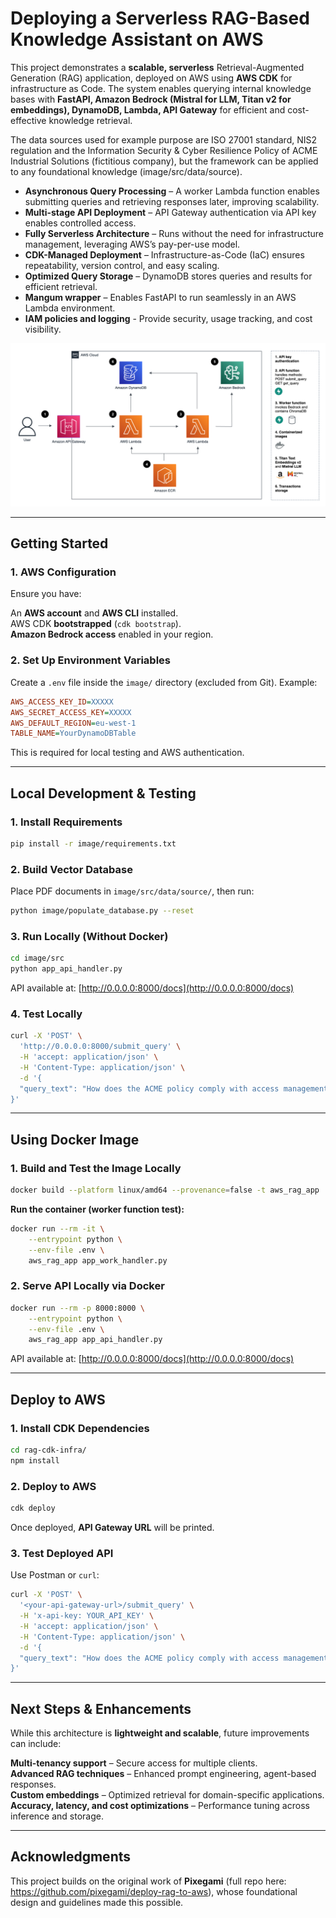 # Deploying a Serverless RAG-Based Knowledge Assistant on AWS

This project demonstrates a **scalable, serverless** Retrieval-Augmented Generation (RAG) application, deployed on AWS using **AWS CDK** for infrastructure as Code. The system enables querying internal knowledge bases with **FastAPI, Amazon Bedrock (Mistral for LLM, Titan v2 for embeddings), DynamoDB, Lambda, API Gateway** for efficient and cost-effective knowledge retrieval.

The data sources used for example purpose are ISO 27001 standard, NIS2 regulation and the Information Security & Cyber Resilience Policy of ACME Industrial Solutions (fictitious company), but the framework can be applied to any foundational knowledge (image/src/data/source).

- **Asynchronous Query Processing** – A worker Lambda function enables submitting queries and retrieving responses later, improving scalability.
- **Multi-stage API Deployment** – API Gateway authentication via API key enables controlled access.
- **Fully Serverless Architecture** – Runs without the need for infrastructure management, leveraging AWS’s pay-per-use model.
- **CDK-Managed Deployment** – Infrastructure-as-Code (IaC) ensures repeatability, version control, and easy scaling.
- **Optimized Query Storage** – DynamoDB stores queries and results for efficient retrieval.
- **Mangum wrapper** – Enables FastAPI to run seamlessly in an AWS Lambda environment.
- **IAM policies and logging** - Provide security, usage tracking, and cost visibility.

![AWS Architecture Diagram](AWS_architecture.png)

---

## Getting Started

### 1. AWS Configuration

Ensure you have:

An **AWS account** and **AWS CLI** installed.  
AWS CDK **bootstrapped** (`cdk bootstrap`).  
**Amazon Bedrock access** enabled in your region.  

### 2. Set Up Environment Variables

Create a `.env` file inside the `image/` directory (excluded from Git). Example:

```ini
AWS_ACCESS_KEY_ID=XXXXX
AWS_SECRET_ACCESS_KEY=XXXXX
AWS_DEFAULT_REGION=eu-west-1
TABLE_NAME=YourDynamoDBTable
```

This is required for local testing and AWS authentication.

---

## Local Development & Testing

### 1. Install Requirements

```bash
pip install -r image/requirements.txt
```

### 2. Build Vector Database

Place PDF documents in `image/src/data/source/`, then run:

```bash
python image/populate_database.py --reset
```

### 3. Run Locally (Without Docker)

```bash
cd image/src
python app_api_handler.py
```

API available at: [http://0.0.0.0:8000/docs](http://0.0.0.0:8000/docs)

### 4. Test Locally

```bash
curl -X 'POST' \
  'http://0.0.0.0:8000/submit_query' \
  -H 'accept: application/json' \
  -H 'Content-Type: application/json' \
  -d '{
  "query_text": "How does the ACME policy comply with access management security?"
}'
```

---

## Using Docker Image

### 1. Build and Test the Image Locally

```bash
docker build --platform linux/amd64 --provenance=false -t aws_rag_app .
```

**Run the container (worker function test):**

```bash
docker run --rm -it \
    --entrypoint python \
    --env-file .env \
    aws_rag_app app_work_handler.py
```

### 2. Serve API Locally via Docker

```bash
docker run --rm -p 8000:8000 \
    --entrypoint python \
    --env-file .env \
    aws_rag_app app_api_handler.py
```

API available at: [http://0.0.0.0:8000/docs](http://0.0.0.0:8000/docs)

---

## Deploy to AWS

### 1. Install CDK Dependencies

```bash
cd rag-cdk-infra/
npm install
```

### 2. Deploy to AWS

```bash
cdk deploy
```

Once deployed, **API Gateway URL** will be printed.

### 3. Test Deployed API

Use Postman or `curl`:

```bash
curl -X 'POST' \
  '<your-api-gateway-url>/submit_query' \
  -H 'x-api-key: YOUR_API_KEY' \
  -H 'accept: application/json' \
  -H 'Content-Type: application/json' \
  -d '{
  "query_text": "How does the ACME policy comply with access management security?"
}'
```

---

## Next Steps & Enhancements

While this architecture is **lightweight and scalable**, future improvements can include:

**Multi-tenancy support** – Secure access for multiple clients.  
**Advanced RAG techniques** – Enhanced prompt engineering, agent-based responses.  
**Custom embeddings** – Optimized retrieval for domain-specific applications.  
**Accuracy, latency, and cost optimizations** – Performance tuning across inference and storage.  

---

## Acknowledgments

This project builds on the original work of **Pixegami** (full repo here: https://github.com/pixegami/deploy-rag-to-aws), whose foundational design and guidelines made this possible.

